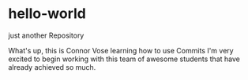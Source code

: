 # hello-world
just another Repository

What's up, this is Connor Vose learning how to use Commits
I'm very excited to begin working with this team of awesome students that have already achieved so much. 
